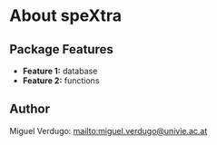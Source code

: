 # About speXtra

## Package Features

- **Feature 1:** database
- **Feature 2:** functions

## Author

Miguel Verdugo: <mailto:miguel.verdugo@univie.ac.at>
